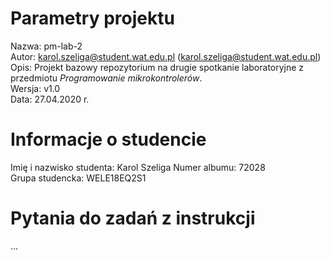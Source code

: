 # Parametry projektu

Nazwa: pm-lab-2  
Autor: karol.szeliga@student.wat.edu.pl (karol.szeliga@student.wat.edu.pl)  
Opis: Projekt bazowy repozytorium na drugie spotkanie laboratoryjne z przedmiotu _Programowanie mikrokontrolerów_.  
Wersja: v1.0  
Data: 27.04.2020 r.

# Informacje o studencie

Imię i nazwisko studenta: Karol Szeliga 
Numer albumu: 72028  
Grupa studencka: WELE18EQ2S1

# Pytania do zadań z instrukcji
...
